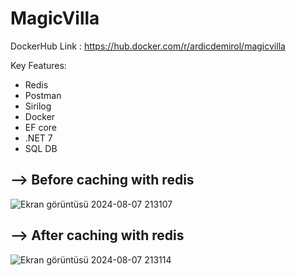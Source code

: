 # MagicVilla

DockerHub Link : https://hub.docker.com/r/ardicdemirol/magicvilla

Key Features:
* Redis
* Postman
* Sirilog
* Docker
* EF core
* .NET 7
* SQL DB

## --> Before caching with redis
![Ekran görüntüsü 2024-08-07 213107](https://github.com/user-attachments/assets/547e4b40-d4b0-4b66-8520-6435a333e591)


## --> After caching with redis
![Ekran görüntüsü 2024-08-07 213114](https://github.com/user-attachments/assets/56eb4851-6a39-451d-8d68-0fd03bf4a813)


